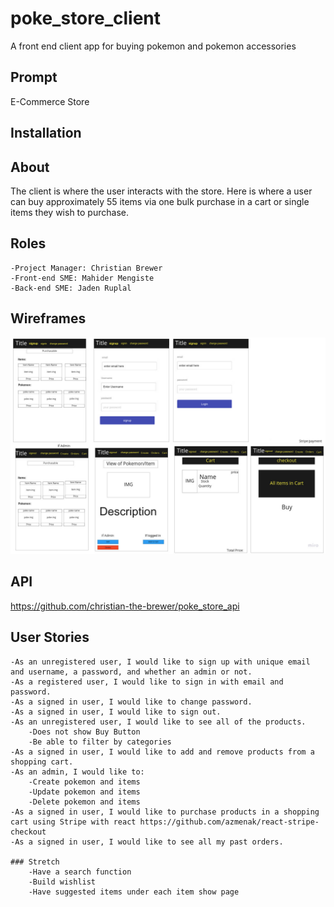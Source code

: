 # poke_store_client
A front end client app for buying pokemon and pokemon accessories 

## Prompt

E-Commerce Store

## Installation

## About

The client is where the user interacts with the store. Here is where a user can buy approximately 55 items via one bulk purchase in a cart or single items they wish to purchase.  

## Roles

    -Project Manager: Christian Brewer
    -Front-end SME: Mahider Mengiste
    -Back-end SME: Jaden Ruplal


## Wireframes

![ERD](resources/images/wireframe.jpg)


## API

https://github.com/christian-the-brewer/poke_store_api


## User Stories

    -As an unregistered user, I would like to sign up with unique email and username, a password, and whether an admin or not.
    -As a registered user, I would like to sign in with email and password.
    -As a signed in user, I would like to change password.
    -As a signed in user, I would like to sign out.
    -As an unregistered user, I would like to see all of the products.
        -Does not show Buy Button
        -Be able to filter by categories
    -As a signed in user, I would like to add and remove products from a shopping cart.
    -As an admin, I would like to:
        -Create pokemon and items
        -Update pokemon and items
        -Delete pokemon and items
    -As a signed in user, I would like to purchase products in a shopping cart using Stripe with react https://github.com/azmenak/react-stripe-checkout
    -As a signed in user, I would like to see all my past orders.

    ### Stretch
        -Have a search function
        -Build wishlist
        -Have suggested items under each item show page


